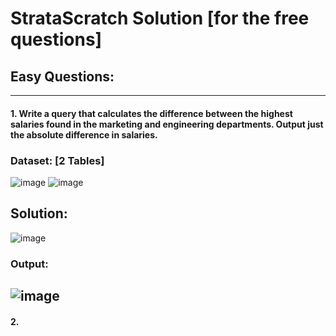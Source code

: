 # StrataScratch Solution [for the free questions]

## Easy Questions:
--------------------------------------------------------------------------------------------------------------------------------------------------
#### 1. Write a query that calculates the difference between the highest salaries found in the marketing and engineering departments. Output just the absolute difference in salaries.

### Dataset: [2 Tables]
![image](https://github.com/ZiadAhmed10/StrataScratchSolution/assets/121814714/ac47c855-8fef-4a9e-9209-2147bd194ade)
![image](https://github.com/ZiadAhmed10/StrataScratchSolution/assets/121814714/af1042af-afcb-4df9-9e31-84b71ed1fb54)

## Solution:
![image](https://github.com/ZiadAhmed10/StrataScratchSolution/assets/121814714/b911a73b-edda-4eea-b1a9-b2b7bc99e6cb)

### Output:
![image](https://github.com/ZiadAhmed10/StrataScratchSolution/assets/121814714/bd22aaa7-d902-44bd-8cc3-6a25dabfe065)
--------------------------------------------------------------------------------------------------------------------------------------------------
#### 2.

